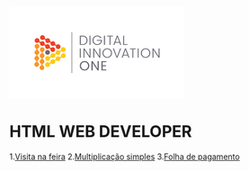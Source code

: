 
![alt Digital Inovation One](download.png)

# HTML WEB DEVELOPER

1.[Visita na feira](https://github.com/MDSSCML/DESAFIOS-HTML-WEB-DEVELOPER/blob/master/Visita_na_feira.kt)
2.[Multiplicação simples](https://github.com/MDSSCML/DESAFIOS-HTML-WEB-DEVELOPER/blob/master/Multiplica%C3%A7%C3%A3o_simples.kt)
3.[Folha de pagamento](https://github.com/MDSSCML/DESAFIOS-HTML-WEB-DEVELOPER/blob/master/Folha_de_pagamento.kt)
